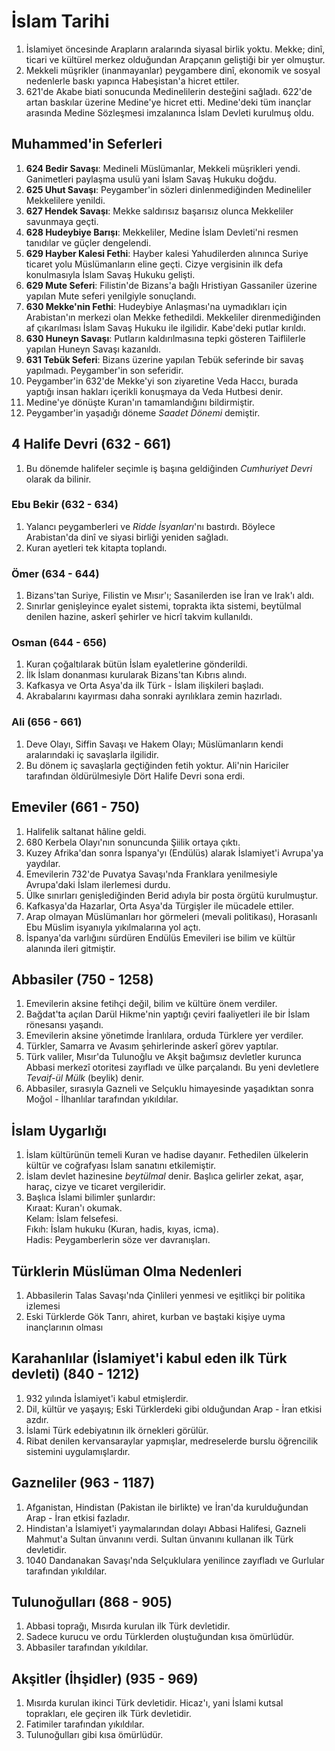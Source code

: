 # İslam Tarihi
1. İslamiyet öncesinde Arapların aralarında siyasal birlik yoktu. Mekke; dinî, ticari ve kültürel merkez olduğundan Arapçanın geliştiği bir yer olmuştur.
2. Mekkeli müşrikler (inanmayanlar) peygambere dinî, ekonomik ve sosyal nedenlerle baskı yapınca Habeşistan'a hicret ettiler.
3. 621'de Akabe biati sonucunda Medinelilerin desteğini sağladı. 622'de artan baskılar üzerine Medine'ye hicret etti. Medine'deki tüm inançlar arasında Medine Sözleşmesi imzalanınca İslam Devleti kurulmuş oldu.

## Muhammed'in Seferleri
1. **624 Bedir Savaşı**: Medineli Müslümanlar, Mekkeli müşrikleri yendi. Ganimetleri paylaşma usulü yani İslam Savaş Hukuku doğdu.
2. **625 Uhut Savaşı**: Peygamber'in sözleri dinlenmediğinden Medineliler Mekkelilere yenildi.
3. **627 Hendek Savaşı**: Mekke saldırısız başarısız olunca Mekkeliler savunmaya geçti.
4. **628 Hudeybiye Barışı**: Mekkeliler, Medine İslam Devleti'ni resmen tanıdılar ve güçler dengelendi.
5. **629 Hayber Kalesi Fethi**: Hayber kalesi Yahudilerden alınınca Suriye ticaret yolu Müslümanların eline geçti. Cizye vergisinin ilk defa konulmasıyla İslam Savaş Hukuku gelişti.
6. **629 Mute Seferi**: Filistin'de Bizans'a bağlı Hristiyan Gassaniler üzerine yapılan Mute seferi yenilgiyle sonuçlandı.
7. **630 Mekke'nin Fethi**: Hudeybiye Anlaşması'na uymadıkları için Arabistan'ın merkezi olan Mekke fethedildi. Mekkeliler direnmediğinden af çıkarılması İslam Savaş Hukuku ile ilgilidir. Kabe'deki putlar kırıldı.
8. **630 Huneyn Savaşı**: Putların kaldırılmasına tepki gösteren Taiflilerle yapılan Huneyn Savaşı kazanıldı.
9. **631 Tebük Seferi**: Bizans üzerine yapılan Tebük seferinde bir savaş yapılmadı. Peygamber'in son seferidir.
10. Peygamber'in 632'de Mekke'yi son ziyaretine Veda Haccı, burada yaptığı insan hakları içerikli konuşmaya da Veda Hutbesi denir.
11. Medine'ye dönüşte Kuran'ın tamamlandığını bildirmiştir.
12. Peygamber'in yaşadığı döneme *Saadet Dönemi* demiştir.

## 4 Halife Devri (632 - 661)
1. Bu dönemde halifeler seçimle iş başına geldiğinden *Cumhuriyet Devri* olarak da bilinir.

### Ebu Bekir (632 - 634)
1. Yalancı peygamberleri ve *Ridde İsyanları*'nı bastırdı. Böylece Arabistan'da dinî ve siyasi birliği yeniden sağladı.
2. Kuran ayetleri tek kitapta toplandı.

### Ömer (634 - 644)
1. Bizans'tan Suriye, Filistin ve Mısır'ı; Sasanilerden ise İran ve Irak'ı aldı.
2. Sınırlar genişleyince eyalet sistemi, toprakta ikta sistemi, beytülmal denilen hazine, askerî şehirler ve hicrî takvim kullanıldı.

### Osman (644 - 656)
1. Kuran çoğaltılarak bütün İslam eyaletlerine gönderildi.
2. İlk İslam donanması kurularak Bizans'tan Kıbrıs alındı.
3. Kafkasya ve Orta Asya'da ilk Türk - İslam ilişkileri başladı.
4. Akrabalarını kayırması daha sonraki ayrılıklara zemin hazırladı.

### Ali (656 - 661)
1. Deve Olayı, Siffin Savaşı ve Hakem Olayı; Müslümanların kendi aralarındaki iç savaşlarla ilgilidir. 
2. Bu dönem iç savaşlarla geçtiğinden fetih yoktur. Ali'nin Hariciler tarafından öldürülmesiyle Dört Halife Devri sona erdi.

## Emeviler (661 - 750)
1. Halifelik saltanat hâline geldi.
2. 680 Kerbela Olayı'nın sonuncunda Şiilik ortaya çıktı.
3. Kuzey Afrika'dan sonra İspanya'yı (Endülüs) alarak İslamiyet'i Avrupa'ya yaydılar.
4. Emevilerin 732'de Puvatya Savaşı'nda Franklara yenilmesiyle Avrupa'daki İslam ilerlemesi durdu.
5. Ülke sınırları genişlediğinden Berid adıyla bir posta örgütü kurulmuştur.
6. Kafkasya'da Hazarlar, Orta Asya'da Türgişler ile mücadele ettiler.
7. Arap olmayan Müslümanları hor görmeleri (mevali politikası), Horasanlı Ebu Müslim isyanıyla yıkılmalarına yol açtı.
8. İspanya'da varlığını sürdüren Endülüs Emevileri ise bilim ve kültür alanında ileri gitmiştir.

## Abbasiler (750 - 1258)
1. Emevilerin aksine fetihçi değil, bilim ve kültüre önem verdiler.
2. Bağdat'ta açılan Darül Hikme'nin yaptığı çeviri faaliyetleri ile bir İslam rönesansı yaşandı.
3. Emevilerin aksine yönetimde İranlılara, orduda Türklere yer verdiler.
4. Türkler, Samarra ve Avasım şehirlerinde askerî görev yaptılar.
5. Türk valiler, Mısır'da Tulunoğlu ve Akşit bağımsız devletler kurunca Abbasi merkezî otoritesi zayıfladı ve ülke parçalandı. Bu yeni devletlere *Tevaif-ül Mülk* (beylik) denir.
6. Abbasiler, sırasıyla Gazneli ve Selçuklu himayesinde yaşadıktan sonra Moğol - İlhanlılar tarafından yıkıldılar.

## İslam Uygarlığı
1. İslam kültürünün temeli Kuran ve hadise dayanır. Fethedilen ülkelerin kültür ve coğrafyası İslam sanatını etkilemiştir.
2. İslam devlet hazinesine *beytülmal* denir. Başlıca gelirler zekat, aşar, haraç, cizye ve ticaret vergileridir.
3. Başlıca İslami bilimler şunlardır:\
Kıraat: Kuran'ı okumak.\
Kelam: İslam felsefesi.\
Fıkıh: İslam hukuku (Kuran, hadis, kıyas, icma).\
Hadis: Peygamberlerin söze ver davranışları.

## Türklerin Müslüman Olma Nedenleri
1. Abbasilerin Talas Savaşı'nda Çinlileri yenmesi ve eşitlikçi bir politika izlemesi
2. Eski Türklerde Gök Tanrı, ahiret, kurban ve baştaki kişiye uyma inançlarının olması

## Karahanlılar (İslamiyet'i kabul eden ilk Türk devleti) (840 - 1212)
1. 932 yılında İslamiyet'i kabul etmişlerdir.
2. Dil, kültür ve yaşayış; Eski Türklerdeki gibi olduğundan Arap - İran etkisi azdır.
3. İslami Türk edebiyatının ilk örnekleri görülür.
4. Ribat denilen kervansaraylar yapmışlar, medreselerde burslu öğrencilik sistemini uygulamışlardır.

## Gazneliler (963 - 1187)
1. Afganistan, Hindistan \(Pakistan ile birlikte\) ve İran'da kurulduğundan Arap - İran etkisi fazladır.
2. Hindistan'a İslamiyet'i yaymalarından dolayı Abbasi Halifesi, Gazneli Mahmut'a Sultan ünvanını verdi. Sultan ünvanını kullanan ilk Türk devletidir.
3. 1040 Dandanakan Savaşı'nda Selçuklulara yenilince zayıfladı ve Gurlular tarafından yıkıldılar.

## Tulunoğulları (868 - 905)
1. Abbasi toprağı, Mısırda kurulan ilk Türk devletidir.
2. Sadece kurucu ve ordu Türklerden oluştuğundan kısa ömürlüdür.
3. Abbasiler tarafından yıkıldılar.

## Akşitler (İhşidler) (935 - 969)
1. Mısırda kurulan ikinci Türk devletidir. Hicaz'ı, yani İslami kutsal toprakları, ele geçiren ilk Türk devletidir.
2. Fatimiler tarafından yıkıldılar.
3. Tulunoğulları gibi kısa ömürlüdür.
